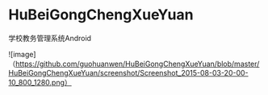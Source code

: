 # HuBeiGongChengXueYuan
学校教务管理系统Android


![image]（https://github.com/guohuanwen/HuBeiGongChengXueYuan/blob/master/HuBeiGongChengXueYuan/screenshot/Screenshot_2015-08-03-20-00-10_800_1280.png）
